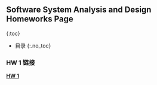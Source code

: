 

## Software System Analysis and Design Homeworks Page
{:toc}

* 目录
{:.no_toc}

### HW 1 链接

  **[HW 1](assignment1)**
